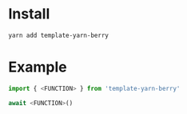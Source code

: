 # Install
`yarn add template-yarn-berry`


# Example
```ts
import { <FUNCTION> } from 'template-yarn-berry'

await <FUNCTION>()
```
